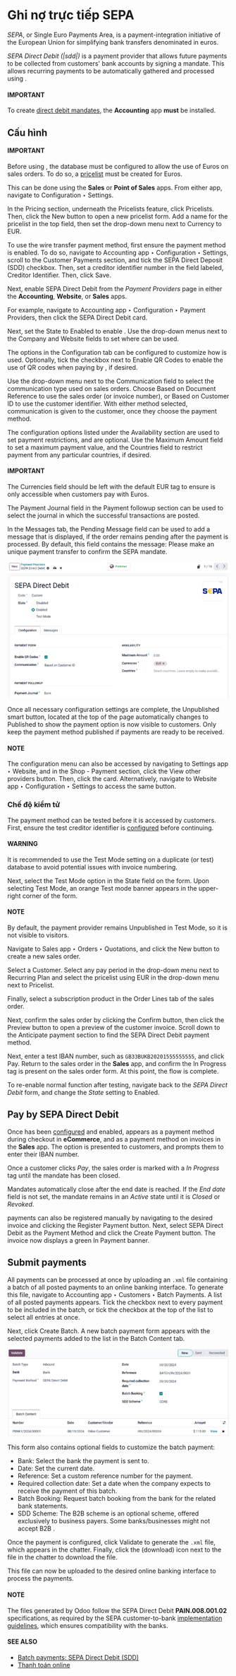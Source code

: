 # Ghi nợ trực tiếp SEPA

*SEPA*, or Single Euro Payments Area, is a payment-integration initiative of the European Union for
simplifying bank transfers denominated in euros.

*SEPA Direct Debit (|sdd|)* is a payment provider that allows future payments to be collected from
customers' bank accounts by signing a mandate. This allows recurring payments to be automatically
gathered and processed using .

#### IMPORTANT
To create [direct debit mandates](#subscriptions-sepa-sdd-payment), the **Accounting** app
**must** be installed.

<a id="subscriptions-sepa-sdd-configuration"></a>

## Cấu hình

#### IMPORTANT
Before using , the database must be configured to allow the use of Euros on sales orders. To
do so, a [pricelist](../../point_of_sale/pricing/pricelists.md) must be created for Euros.

This can be done using the **Sales** or **Point of Sales** apps. From either app, navigate to
Configuration ‣ Settings.

In the Pricing section, underneath the Pricelists feature, click
<i class="fa fa-arrow-right"></i> Pricelists. Then, click the New button to open a
new pricelist form. Add a name for the pricelist in the top field, then set the drop-down menu
next to Currency to EUR.

To use the wire transfer payment method, first ensure the  payment method is enabled. To do so,
navigate to Accounting app ‣ Configuration ‣ Settings, scroll to the
Customer Payments section, and tick the SEPA Direct Deposit (SDD) checkbox.
Then, set a creditor identifier number in the field labeled, Creditor Identifier. Then,
click Save.

Next, enable SEPA Direct Debit from the *Payment Providers* page in either the **Accounting**,
**Website**, or **Sales** apps.

For example, navigate to Accounting app ‣ Configuration ‣ Payment Providers,
then click the SEPA Direct Debit card.

Next, set the State to Enabled to enable . Use the drop-down menus next
to the Company and Website fields to set where  can be used.

The options in the Configuration tab can be configured to customize how  is used.
Optionally, tick the checkbox next to Enable QR Codes to enable the use of QR codes when
paying by , if desired.

Use the drop-down menu next to the Communication field to select the communication type
used on sales orders. Choose Based on Document Reference to use the sales order (or
invoice number), or Based on Customer ID to use the customer identifier. With either
method selected, communication is given to the customer, once they choose the  payment method.

The configuration options listed under the Availability section are used to set payment
restrictions, and are optional. Use the Maximum Amount field to set a maximum payment
value, and the Countries field to restrict payment from any particular countries, if
desired.

#### IMPORTANT
The Currencies field should be left with the default EUR tag to ensure
 is only accessible when customers pay with Euros.

The Payment Journal field in the Payment followup section can be used to
select the journal in which the successful transactions are posted.

In the Messages tab, the Pending Message field can be used to add a message
that is displayed, if the order remains pending after the payment is processed. By default,
this field contains the message: Please make an unique payment transfer to
confirm the SEPA mandate.

![The SEPA Direct Debit Payment Provider form.](../../../../.gitbook/assets/sdd-payment-provider.png)

Once all necessary configuration settings are complete, the <i class="fa fa-eye-slash"></i>
Unpublished smart button, located at the top of the page automatically changes to
<i class="fa fa-globe"></i> Published to show the  payment option is now visible to customers.
Only keep the payment method published if payments are ready to be received.

#### NOTE
The  configuration menu can also be accessed by navigating to Settings app
‣ Website, and in the Shop - Payment section, click the <i class="fa fa-arrow-right"></i>
View other providers button. Then, click the  card. Alternatively, navigate to
Website app ‣ Configuration ‣ Settings to access the same button.

<a id="subscriptions-sepa-sdd-test-mode"></a>

### Chế độ kiểm tử

The  payment method can be tested before it is accessed by customers. First, ensure the test
creditor identifier is [configured](#subscriptions-sepa-sdd-configuration) before continuing.

#### WARNING
It is recommended to use the Test Mode setting on a duplicate (or test) database to
avoid potential issues with invoice numbering.

Next, select the Test Mode option in the State field on the form. Upon
selecting Test Mode, an orange Test mode banner appears in the upper-right
corner of the form.

#### NOTE
By default, the payment provider remains Unpublished in Test Mode, so it
is not visible to visitors.

Navigate to Sales app ‣ Orders ‣ Quotations, and click the New
button to create a new sales order.

Select a Customer. Select any pay period in the drop-down menu next to
Recurring Plan and select the pricelist using EUR in the drop-down menu next to
Pricelist.

Finally, select a subscription product in the Order Lines tab of the sales order.

Next, confirm the sales order by clicking the Confirm button, then click the
Preview button to open a preview of the customer invoice. Scroll down to the
Anticipate payment section to find the SEPA Direct Debit payment method.

Next, enter a test IBAN number, such as `GB33BUKB20201555555555`, and click Pay. Return
to the sales order in the **Sales** app, and confirm the In Progress tag is present on
the sales order form. At this point, the flow is complete.

To re-enable normal function after testing, navigate back to the *SEPA Direct Debit* form, and
change the *State* setting to Enabled.

<a id="subscriptions-sepa-sdd-payment"></a>

## Pay by SEPA Direct Debit

Once  has been [configured](#subscriptions-sepa-sdd-configuration) and enabled, 
appears as a payment method during checkout in **eCommerce**, and as a payment method on invoices in
the **Sales** app. The option is presented to customers, and prompts them to enter their IBAN
number.

Once a customer clicks *Pay*, the sales order is marked with a *In Progress* tag until the mandate
has been closed.

Mandates automatically close after the end date is reached. If the *End date* field is not set, the
mandate remains in an *Active* state until it is *Closed* or *Revoked*.

 payments can also be registered manually by navigating to the desired invoice and clicking the
Register Payment button. Next, select SEPA Direct Debit as the
Payment Method and click the Create Payment button. The invoice now displays
a green In Payment banner.

## Submit payments

All  payments can be processed at once by uploading an `.xml` file containing a batch of all
posted  payments to an online banking interface. To generate this file, navigate to
Accounting app ‣ Customers ‣ Batch Payments. A list of all posted 
payments appears. Tick the checkbox next to every payment to be included in the batch, or tick the
checkbox at the top of the list to select all entries at once.

Next, click Create Batch. A new batch payment form appears with the selected payments
added to the list in the Batch Content tab.

![The batch payment form containing the selected payments.](../../../../.gitbook/assets/batch-payment-form.png)

This form also contains optional fields to customize the batch payment:

- Bank: Select the bank the payment is sent to.
- Date: Set the current date.
- Reference: Set a custom reference number for the payment.
- Required collection date: Set a date when the company expects to receive the payment
  of this batch.
- Batch Booking: Request batch booking from the bank for the related bank statements.
- SDD Scheme: The B2B scheme is an optional scheme, offered exclusively to business
  payers. Some banks/businesses might not accept B2B .

Once the payment is configured, click Validate to generate the `.xml` file, which
appears in the chatter. Finally, click the <i class="fa fa-download"></i> (download) icon next to
the file in the chatter to download the file.

This file can now be uploaded to the desired online banking interface to process the payments.

#### NOTE
The files generated by Odoo follow the SEPA Direct Debit **PAIN.008.001.02** specifications, as
required by the SEPA customer-to-bank [implementation guidelines](https://www.europeanpaymentscouncil.eu/document-library/implementation-guidelines/sepa-credit-transfer-customer-psp-implementation),
which ensures compatibility with the banks.

#### SEE ALSO
- [Batch payments: SEPA Direct Debit (SDD)](../../../finance/accounting/payments/batch_sdd.md)
- [Thanh toán online](../../../finance/accounting/payments/online/)
